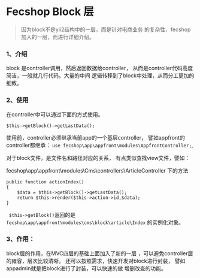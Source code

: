 Fecshop Block 层
===============

> 因为block不是yii2结构中的一层，而是针对电商业务
的复杂性，fecshop加入的一层，而进行详细介绍。

### 1、介绍

block 是controller调用，然后返回数据给controller，
从而是controller代码高度简洁，一般就几行代码。大量的中间
逻辑转移到了block中处理，从而分工更加的细致。

### 2、使用

在controller中可以通过下面的方式使用。

```
$this->getBlock()->getLastData();
```

使用前，controller必须继承当前app的一个基层controller，
譬如appfront的controller都继承：
`use fecshop\app\appfront\modules\AppfrontController;`,

对于block文件，是文件名和路径对应的关系，
有点类似查找view文件，譬如：

fecshop\app\appfront\modules\Cms\controllers\ArticleController
下的方法

```
public function actionIndex()
{
	$data = $this->getBlock()->getLastData();
	return $this->render($this->action->id,$data);
}
```

` $this->getBlock()`返回的是`fecshop\app\appfront\modules\cms\block\article\Index`
的实例化对象。

### 3、作用：

block层的作用，在MVC四层的基础上面加入了新的一层
，可以避免controller层的雍容，层次比较清晰。
还可以按照需求，快速开发对block进行封装，
譬如appadmin就是把block进行了封装，可以快速的做
增删改查的功能。














